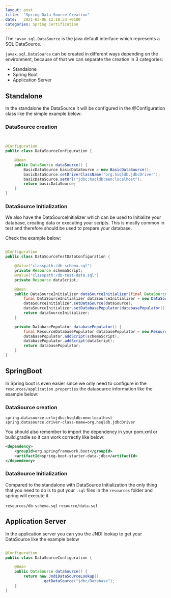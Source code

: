 ```yaml
---
layout: post
title:  "Spring Data Source Creation"
date:   2021-03-06 12:18:33 +0100
categories: Spring Certification
---
```


The `javax.sql.DataSource` is the java default interface which represents a SQL DataSource.

`javax.sql.DataSource` can be created in different ways depending on the environment, because of that we can separate the creation in
3 categories:

* Standalone
* Spring Boot
* Application Server


## Standalone

In the standalone the DataSource it will be configured in the @Configuration class like the simple example below:

### DataSource creation

```java


@Configuration
public class DataSourceConfiguration {

    @Bean
    public DataSource dataSource() {
        BasicDataSource basicDataSource = new BasicDataSource();
        basicDataSource.setDriverClassName("org.hsqldb.jdbcDriver");
        basicDataSource.setUrl("jdbc:hsqldb:mem:localhost");
        return basicDataSource;
    }
}

```

### DataSource Initialization

We also have the DataSourceInitializer which can be used to Initialize your database, creating data or executing your scripts. 
This is mostly common in test and therefore should be used to prepare your database.

Check the example below:

```java

@Configuration
public class DataSourceTestDataConfiguration {

    @Value("classpath:/db-schema.sql")
    private Resource schemaScript;
    @Value("classpath:/db-test-data.sql")
    private Resource dataScript;

    @Bean
    public DataSourceInitializer dataSourceInitializer(final DataSource dataSource) {
        final DataSourceInitializer dataSourceInitializer = new DataSourceInitializer();
        dataSourceInitializer.setDataSource(dataSource);
        dataSourceInitializer.setDatabasePopulator(databasePopulator());
        return dataSourceInitializer;
    }

    private DatabasePopulator databasePopulator() {
        final ResourceDatabasePopulator databasePopulator = new ResourceDatabasePopulator();
        databasePopulator.addScript(schemaScript);
        databasePopulator.addScript(dataScript);
        return databasePopulator;
    }
}
``` 


## SpringBoot


In Spring boot is even easier since we only need to configure in the `resources/application.properties` the datasource information like the example below:

### DataSource creation

```properties
spring.datasource.url=jdbc:hsqldb:mem:localhost
spring.datasource.driver-class-name=org.hsqldb.jdbcDriver
```

You should also remember to import the dependency in your pom.xml or build.gradle so it can work correctly like below:

```xml
<dependency>
    <groupId>org.springframework.boot</groupId>
    <artifactId>spring-boot-starter-data-jdbc</artifactId>
</dependency>
```

### DataSource Initialization

Compared to the standalone with DataSource Initialization the only thing that you need to do is to put your `.sql` files in the `resources` folder and spring will execute it.

`resources/db-schema.sql`
`resource/data.sql`


## Application Server

In the application server you can you the JNDI lookup to get your DataSource like the example below

```java

@Configuration
public class DataSourceConfiguration {

    @Bean
    public DataSource dataSource() {
        return new JndiDataSourceLookup()
                .getDataSource("jdbc/Database");
    }
}


```
